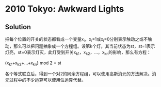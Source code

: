 # 2010 Tokyo: Awkward Lights

## Solution
把每个位置的开关的状态都看成一个变量x<sub>i</sub>，x<sub>i</sub>=1或x<sub>i</sub>=0分别表示触动之或不触动，那么可以把问题抽象成一个方程组。设第k个灯，其当前状态为st，st=1表示灯亮，st=0表示灯灭，此灯受到开关x<sub>k1</sub>，x<sub>k2</sub>，...，x<sub>kn</sub>的影响，那么有方程：

(x<sub>k1</sub>+x<sub>k2</sub>+...+x<sub>kn</sub>) mod 2 = st

各个等式联立后，得到一个对2的同余方程组，可以使用高斯消元的方法解决。消元过程中的不少运算可以使用位运算代替。
